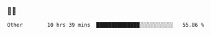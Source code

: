 ### 👨‍💻

<!--START_SECTION:waka-->

```text
Other        10 hrs 39 mins  ██████████████░░░░░░░░░░░   55.86 %
```

<!--END_SECTION:waka-->
